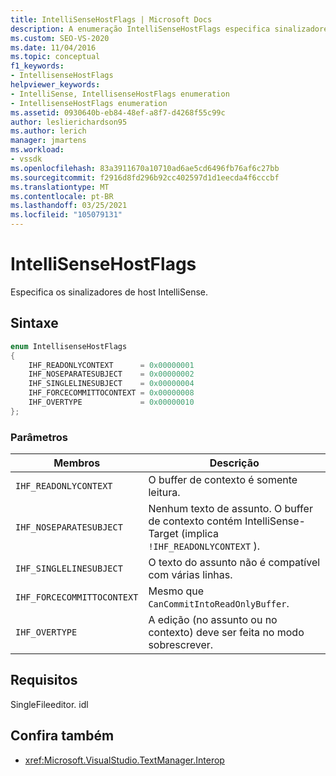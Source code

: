 ```yaml
---
title: IntelliSenseHostFlags | Microsoft Docs
description: A enumeração IntelliSenseHostFlags especifica sinalizadores de host IntelliSense. Este artigo descreve os valores de enumeração.
ms.custom: SEO-VS-2020
ms.date: 11/04/2016
ms.topic: conceptual
f1_keywords:
- IntellisenseHostFlags
helpviewer_keywords:
- IntelliSense, IntellisenseHostFlags enumeration
- IntellisenseHostFlags enumeration
ms.assetid: 0930640b-eb84-48ef-a8f7-d4268f55c99c
author: leslierichardson95
ms.author: lerich
manager: jmartens
ms.workload:
- vssdk
ms.openlocfilehash: 83a3911670a10710ad6ae5cd6496fb76af6c27bb
ms.sourcegitcommit: f2916d8fd296b92cc402597d1d1eecda4f6cccbf
ms.translationtype: MT
ms.contentlocale: pt-BR
ms.lasthandoff: 03/25/2021
ms.locfileid: "105079131"
---
```

# <a name="intellisensehostflags"></a>IntelliSenseHostFlags
Especifica os sinalizadores de host IntelliSense.

## <a name="syntax"></a>Sintaxe

```cpp
enum IntellisenseHostFlags
{
    IHF_READONLYCONTEXT      = 0x00000001
    IHF_NOSEPARATESUBJECT    = 0x00000002
    IHF_SINGLELINESUBJECT    = 0x00000004
    IHF_FORCECOMMITTOCONTEXT = 0x00000008
    IHF_OVERTYPE             = 0x00000010
};
```

### <a name="parameters"></a>Parâmetros

|Membros|Descrição|
|-------------|-----------------|
|`IHF_READONLYCONTEXT`|O buffer de contexto é somente leitura.|
|`IHF_NOSEPARATESUBJECT`|Nenhum texto de assunto. O buffer de contexto contém IntelliSense-Target (implica `!IHF_READONLYCONTEXT` ).|
|`IHF_SINGLELINESUBJECT`|O texto do assunto não é compatível com várias linhas.|
|`IHF_FORCECOMMITTOCONTEXT`|Mesmo que `CanCommitIntoReadOnlyBuffer`.|
|`IHF_OVERTYPE`|A edição (no assunto ou no contexto) deve ser feita no modo sobrescrever.|

## <a name="requirements"></a>Requisitos
 SingleFileeditor. idl

## <a name="see-also"></a>Confira também
- <xref:Microsoft.VisualStudio.TextManager.Interop>
